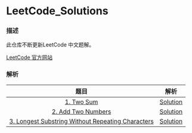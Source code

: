 # LeetCode_Solutions

### 描述

此仓库不断更新LeetCode 中文题解。

[LeetCode 官方网站](https://leetcode.com/)

### 解析


|                    题目                    |                    解析                    |
| :--------------------------------------: | :--------------------------------------: |
| [1. Two Sum](https://leetcode.com/problems/two-sum/#/description) | [Solution](https://github.com/moranzcw/LeetCode_Solutions/blob/master/Algorithm/1.%20Two%20Sum.md) |
| [2. Add Two Numbers](https://leetcode.com/problems/add-two-numbers/#/description) | [Solution](https://github.com/moranzcw/LeetCode_Solutions/blob/master/Algorithm/2.%20Add%20Two%20Numbers.md) |
| [3. Longest Substring Without Repeating Characters](https://leetcode.com/problems/longest-substring-without-repeating-characters/#/description) | [Solution](https://github.com/moranzcw/LeetCode_Solutions/blob/master/Algorithms/3.%20Longest%20Substring%20Without%20Repeating%20Characters.md) |


